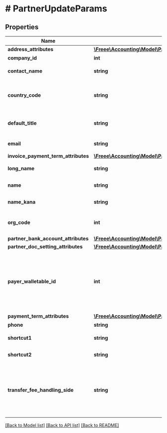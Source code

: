 # # PartnerUpdateParams

## Properties

Name | Type | Description | Notes
------------ | ------------- | ------------- | -------------
**address_attributes** | [**\Freee\Accounting\Model\PartnerCreateParamsAddressAttributes**](PartnerCreateParamsAddressAttributes.md) |  | [optional]
**company_id** | **int** | 事業所ID |
**contact_name** | **string** | 担当者 氏名 (255文字以内) | [optional]
**country_code** | **string** | 地域（JP: 国内、ZZ:国外）、指定しない場合JPになります。 | [optional]
**default_title** | **string** | 敬称（御中、様、(空白)の3つから選択） | [optional]
**email** | **string** | 担当者 メールアドレス (255文字以内) | [optional]
**invoice_payment_term_attributes** | [**\Freee\Accounting\Model\PartnerCreateParamsInvoicePaymentTermAttributes**](PartnerCreateParamsInvoicePaymentTermAttributes.md) |  | [optional]
**long_name** | **string** | 正式名称（255文字以内） | [optional]
**name** | **string** | 取引先名 (255文字以内) |
**name_kana** | **string** | カナ名称（255文字以内） | [optional]
**org_code** | **int** | 事業所種別（null: 未設定、1: 法人、2: 個人） | [optional]
**partner_bank_account_attributes** | [**\Freee\Accounting\Model\PartnerCreateParamsPartnerBankAccountAttributes**](PartnerCreateParamsPartnerBankAccountAttributes.md) |  | [optional]
**partner_doc_setting_attributes** | [**\Freee\Accounting\Model\PartnerCreateParamsPartnerDocSettingAttributes**](PartnerCreateParamsPartnerDocSettingAttributes.md) |  | [optional]
**payer_walletable_id** | **int** | 振込元口座ID（一括振込ファイル用）:（walletableのtypeが&#39;bank_account&#39;のidのみ指定できます。また、未設定にする場合は、nullを指定してください。） | [optional]
**payment_term_attributes** | [**\Freee\Accounting\Model\PartnerCreateParamsPaymentTermAttributes**](PartnerCreateParamsPaymentTermAttributes.md) |  | [optional]
**phone** | **string** | 電話番号 | [optional]
**shortcut1** | **string** | ショートカット１ (255文字以内) | [optional]
**shortcut2** | **string** | ショートカット２ (255文字以内) | [optional]
**transfer_fee_handling_side** | **string** | 振込手数料負担（一括振込ファイル用）: (振込元(当方): payer, 振込先(先方): payee)、指定しない場合payerになります。 | [optional]

[[Back to Model list]](../../README.md#models) [[Back to API list]](../../README.md#endpoints) [[Back to README]](../../README.md)
